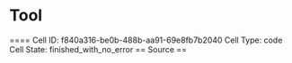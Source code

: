 # Tool

==== Cell ID: f840a316-be0b-488b-aa91-69e8fb7b2040
Cell Type: code
Cell State: finished_with_no_error
== Source ==
